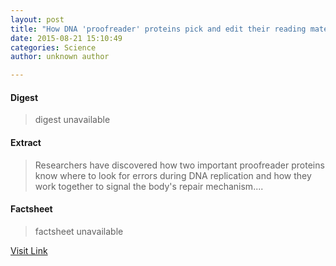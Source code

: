 ```yaml
---
layout: post
title: "How DNA 'proofreader' proteins pick and edit their reading material"
date: 2015-08-21 15:10:49
categories: Science
author: unknown author

---
```



#### Digest
>digest unavailable

#### Extract
>Researchers have discovered how two important proofreader proteins know where to look for errors during DNA replication and how they work together to signal the body's repair mechanism....

#### Factsheet
>factsheet unavailable

[Visit Link](http://www.sciencedaily.com/releases/2015/08/150821111049.htm)


